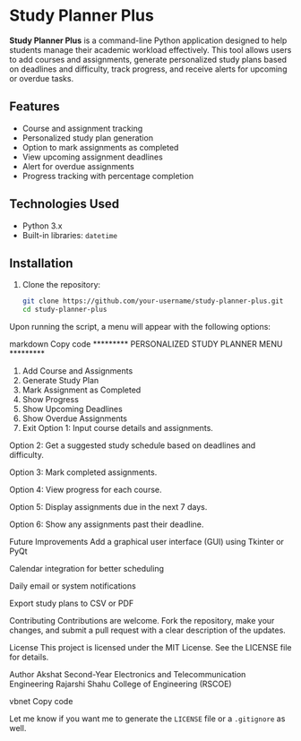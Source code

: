 # Study Planner Plus

**Study Planner Plus** is a command-line Python application designed to help students manage their academic workload effectively. This tool allows users to add courses and assignments, generate personalized study plans based on deadlines and difficulty, track progress, and receive alerts for upcoming or overdue tasks.

## Features

- Course and assignment tracking  
- Personalized study plan generation  
- Option to mark assignments as completed  
- View upcoming assignment deadlines  
- Alert for overdue assignments  
- Progress tracking with percentage completion  

## Technologies Used

- Python 3.x  
- Built-in libraries: `datetime`  

## Installation

1. Clone the repository:
   ```bash
   git clone https://github.com/your-username/study-planner-plus.git
   cd study-planner-plus
Upon running the script, a menu will appear with the following options:

markdown
Copy code
********* PERSONALIZED STUDY PLANNER MENU *********
1. Add Course and Assignments
2. Generate Study Plan
3. Mark Assignment as Completed
4. Show Progress
5. Show Upcoming Deadlines
6. Show Overdue Assignments
7. Exit
Option 1: Input course details and assignments.

Option 2: Get a suggested study schedule based on deadlines and difficulty.

Option 3: Mark completed assignments.

Option 4: View progress for each course.

Option 5: Display assignments due in the next 7 days.

Option 6: Show any assignments past their deadline.

Future Improvements
Add a graphical user interface (GUI) using Tkinter or PyQt

Calendar integration for better scheduling

Daily email or system notifications

Export study plans to CSV or PDF

Contributing
Contributions are welcome. Fork the repository, make your changes, and submit a pull request with a clear description of the updates.

License
This project is licensed under the MIT License. See the LICENSE file for details.

Author
Akshat
Second-Year Electronics and Telecommunication Engineering
Rajarshi Shahu College of Engineering (RSCOE)

vbnet
Copy code

Let me know if you want me to generate the `LICENSE` file or a `.gitignore` as well.
